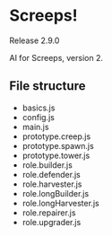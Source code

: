 # Screeps!
Release 2.9.0

AI for Screeps, version 2.

## File structure
- basics.js
- config.js
- main.js
- prototype.creep.js
- prototype.spawn.js
- prototype.tower.js
- role.builder.js
- role.defender.js
- role.harvester.js
- role.longBuilder.js
- role.longHarvester.js
- role.repairer.js
- role.upgrader.js
